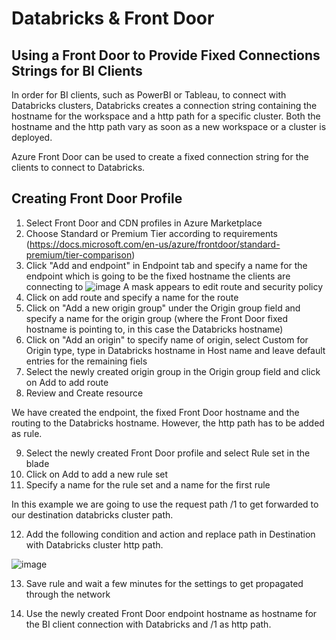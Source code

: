 # Databricks & Front Door

## Using a Front Door to Provide Fixed Connections Strings for BI Clients

In order for BI clients, such as PowerBI or Tableau, to connect with Databricks clusters, Databricks creates a connection string containing the hostname for the workspace and a http path for a specific cluster. Both the hostname and the http path vary as soon as a new workspace or a cluster is deployed. 

Azure Front Door can be used to create a fixed connection string for the clients to connect to Databricks. 


## Creating Front Door Profile

1. Select Front Door and CDN profiles in Azure Marketplace
2. Choose Standard or Premium Tier according to requirements (https://docs.microsoft.com/en-us/azure/frontdoor/standard-premium/tier-comparison)
3. Click "Add and endpoint" in Endpoint tab and specify a name for the endpoint which is going to be the fixed hostname the clients are connecting to
![image](https://user-images.githubusercontent.com/22439398/189684490-4d4072a6-7be5-4188-a160-ac0bf43425f4.png) A mask appears to edit route and security policy
4. Click on add route and specify a name for the route
5. Click on "Add a new origin group" under the Origin group field and specify a name for the origin group (where the Front Door fixed hostname is pointing to, in this case the Databricks hostname)
6. Click on "Add an origin" to specify name of origin, select Custom for Origin type, type in Databricks hostname in Host name and leave default entries for the remaining fiels
7. Select the newly created origin group in the Origin group field and click on Add to add route
8. Review and Create resource

We have created the endpoint, the fixed Front Door hostname and the routing to the Databricks hostname. However, the http path has to be added as rule.

9. Select the newly created Front Door profile and select Rule set in the blade
10. Click on Add to add a new rule set
11. Specify a name for the rule set and a name for the first rule

In this example we are going to use the request path /1 to get forwarded to our destination databricks cluster path.

12. Add the following condition and action and replace path in Destination with Databricks cluster http path.

![image](https://user-images.githubusercontent.com/22439398/189690336-e833cdc4-b331-478c-954c-877bc24889e2.png)

13. Save rule and wait a few minutes for the settings to get propagated through the network

14. Use the newly created Front Door endpoint hostname as hostname for the BI client connection with Databricks and /1 as http path.




